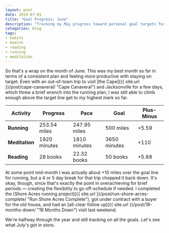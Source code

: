 ```yaml
---
layout: post
date: 2019-07-01
title: "Goal Progress: June"
description: "Tracking my May progress toward personal goal targets for the year."
categories: blog
tags:
- habits
- health
- reading
- running
- meditation
---
```


So that's a wrap on the month of June. This was my best month so far in terms of a consistent plan and feeling more productive with staying on target. Even with an out-of-town trip to visit [the Cape]({{ site.url }}/post/cape-canaveral/ "Cape Canaveral") and Jacksonville for a few days, which threw a brief wrench into the running plan, I was still able to climb enough above the target line get to my highest mark so far.

| Activity       | Progress     | Pace         | Goal         | Plus-Minus                       |
|----------------|--------------|--------------|--------------|----------------------------------|
| **Running**    | 253.54 miles | 247.95 miles | 500 miles    | <span class="green">+5.59</span> |
| **Meditation** | 1920 minutes | 1810 minutes | 3650 minutes | <span class="green">+110</span>  |
| **Reading**    | 28 books     | 22.32 books  | 50 books     | <span class="green">+5.68</span> |

At some point mid-month I was actually about +10 miles over the goal line for running, but a 4 or 5 day break for that trip chopped it back down. It's okay, though, since that's exactly the point in overachieving for brief periods — creating the flexibility to go off-schedule if needed. I completed the [Shore Acres running project]({{ site.url }}/post/run-shore-acres-complete/ "Run Shore Acres Complete"), got under contract with a buyer for the old house, and had an [all-clear follow up]({{ site.url }}/post/18-months-down/ "18 Months Down") visit last weekend.

We're halfway through the year and still tracking on all the goals. Let's see what July's got in store.

